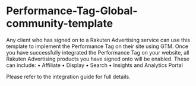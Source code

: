 # Performance-Tag-Global-community-template

Any client who has signed on to a Rakuten Advertising service can use this template
to implement the Performance Tag on their site using GTM. Once you have successfully
integrated the Performance Tag on your website, all Rakuten Advertising products you
have signed onto will be enabled. These can include:
• Affiliate
• Display
• Search
• Insights and Analytics Portal

Please refer to the integration guide for full details.

